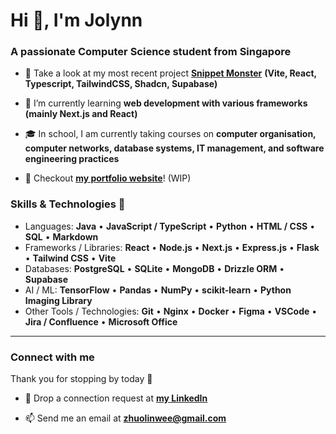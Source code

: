 <h1 align="left">Hi 👋, I'm Jolynn</h1>
<h3 align="left">A passionate Computer Science student from Singapore</h3>

- 🔭 Take a look at my most recent project [**Snippet Monster**](https://snippet-monster.vercel.app/) **(Vite, React, Typescript, TailwindCSS, Shadcn, Supabase)**

- 🌱 I’m currently learning **web development with various frameworks (mainly Next.js and React)**

- 🎓 In school, I am currently taking courses on **computer organisation, computer networks, database systems, IT management, and software engineering practices**

- 👀 Checkout [**my portfolio website**](https://jolynn-wee.vercel.app/)! (WIP)

### **Skills & Technologies** 🚀

- Languages:
**Java** • **JavaScript / TypeScript** • **Python** • **HTML / CSS** • **SQL** • **Markdown**
- Frameworks / Libraries:
**React** • **Node.js** • **Next.js** • **Express.js** • **Flask** • **Tailwind CSS** • **Vite**
- Databases:
**PostgreSQL** • **SQLite** • **MongoDB** • **Drizzle ORM** • **Supabase**
- AI / ML:
**TensorFlow** • **Pandas** • **NumPy** • **scikit-learn** • **Python Imaging Library**
- Other Tools / Technologies:
**Git** • **Nginx** • **Docker** • **Figma** • **VSCode** • **Jira / Confluence** • **Microsoft Office**

---

<h3 align="left">Connect with me</h3>
<p align="left">Thank you for stopping by today 🙌</p>

- 🤝 Drop a connection request at [**my LinkedIn**](https://www.linkedin.com/in/zhuo-lin-wee/)

- 📫 Send me an email at **zhuolinwee@gmail.com**
